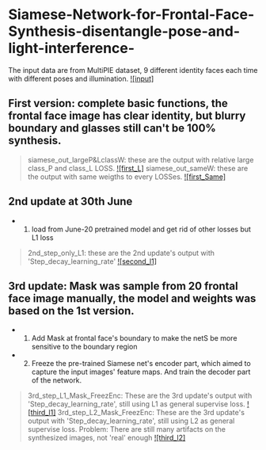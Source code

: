 # Siamese-Network-for-Frontal-Face-Synthesis-disentangle-pose-and-light-interference-

The input data are from MultiPIE dataset, 9 different identity faces each time with different poses and illumination.
[![input]](https://github.com/danny95333/Synthesis-of-Frontal-Face-Disentangled-Poses-and-Illuminations/blob/master/input_samples_iteration_200.png)

## First version: complete basic functions, the frontal face image has clear identity, but blurry boundary and glasses still can't be 100% synthesis.
>siamese_out_largeP&LclassW: these are the output with relative large class_P and class_L LOSS.
[![first_L]](https://github.com/danny95333/Synthesis-of-Frontal-Face-Disentangled-Poses-and-Illuminations/blob/master/siamese_out_largeP%26LclassW/fake_samples_iteration_70000.png)
>siamese_out_sameW: these are the output with same weigths to every LOSSes.
[![first_Same]](https://github.com/danny95333/Synthesis-of-Frontal-Face-Disentangled-Poses-and-Illuminations/blob/master/siamese_out_sameW/fake_samples_iteration_70000.png)
## 2nd update at 30th June
* 1. load from June-20 pretrained model and get rid of other losses but L1 loss
>2nd_step_only_L1: these are the 2nd update's output with 'Step_decay_learning_rate'
[![second_l1]](https://github.com/danny95333/Synthesis-of-Frontal-Face-Disentangled-Poses-and-Illuminations/blob/master/2nd_step_only_L1/fake_samples_iteration_40000.png)
## 3rd update: Mask was sample from 20 frontal face image manually, the model and weights was based on the 1st version.
* 1. Add Mask at frontal face's boundary to make the netS be more sensitive to the boundary region
* 2. Freeze the pre-trained Siamese net's encoder part, which aimed to capture the input images' feature maps. And train the decoder part of the network.
>3rd_step_L1_Mask_FreezEnc: These are the 3rd update's output with 'Step_decay_learning_rate', still using L1 as general supervise loss.
[![third_l1]](https://github.com/danny95333/Synthesis-of-Frontal-Face-Disentangled-Poses-and-Illuminations/blob/master/3rd_step_L1_Mask_FreezEnc/fake_samples_iteration_30000.png)
>3rd_step_L2_Mask_FreezEnc: These are the 3rd update's output with 'Step_decay_learning_rate', still using L2 as general supervise loss.
Problem: There are still many artifacts on the synthesized images, not 'real' enough 
[![third_l2]](https://github.com/danny95333/Synthesis-of-Frontal-Face-Disentangled-Poses-and-Illuminations/blob/master/3rd_step_L2_Mask_FreezEnc/fake_samples_iteration_30000.png)



